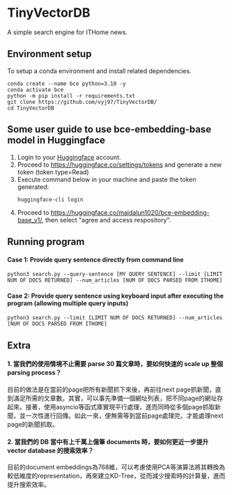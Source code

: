# TinyVectorDB
A simple search engine for ITHome news.


## Environment setup

To setup a conda environment and install related dependencies.
```
conda create --name bce python=3.10 -y
conda activate bce
python -m pip install -r requirements.txt
git clone https://github.com/vyj97/TinyVectorDB/
cd TinyVectorDB
```

## Some user guide to use bce-embedding-base model in Huggingface

1. Login to your [Huggingface](https://huggingface.co/) account.
2. Proceed to https://huggingface.co/settings/tokens and generate a new token (token type=Read)
3. Execute command below in your machine and paste the token generated:
   ```
   huggingface-cli login
   ```
4. Proceed to https://huggingface.co/maidalun1020/bce-embedding-base_v1/, then select "agree and access respository".

## Running program
#### Case 1: Provide query sentence directly from command line
 ```
 python3 search.py --query-sentence [MY QUERY SENTENCE] --limit [LIMIT NUM OF DOCS RETURNED] --num_articles [NUM OF DOCS PARSED FROM ITHOME]
 ```

#### Case 2: Provide query sentence using keyboard input after executing the program (allowing multiple query inputs)
 ```
 python3 search.py --limit [LIMIT NUM OF DOCS RETURNED] --num_articles [NUM OF DOCS PARSED FROM ITHOME]
 ```

## Extra 
#### 1. 當我們的使用情境不止需要 parse 30 篇文章時，要如何快速的 scale up 整個 parsing process？
目前的做法是在當前的page把所有新聞抓下來後，再前往next page抓新聞，直到滿足所需的文章數。其實，可以事先準備一個網址列表，把不同page的網址存起來。接著，使用asyncio等函式庫實現平行處理，進而同時從多個page抓取新聞，並一次性進行回傳。如此一來，便無需等到當前page處理完，才能處理next page的新聞抓取。

#### 2. 當我們的 DB 當中有上千萬上億筆 documents 時，要如何更近一步提升 vector database 的搜索效率？
目前的document embeddings為768維，可以考慮使用PCA等演算法將其轉換為較低維度的representation，再來建立KD-Tree，從而減少搜索時的計算量，進而提升搜索效率。
